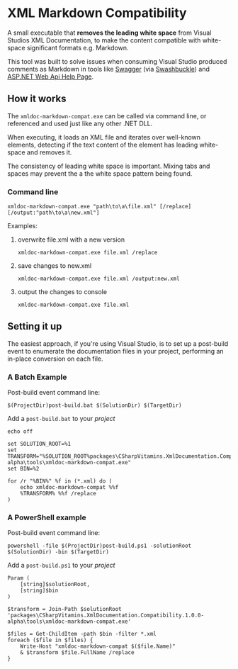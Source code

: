 # XML Markdown Compatibility

A small executable that **removes the leading white space** from Visual Studios XML Documentation, to make the content compatible with white-space significant formats e.g. Markdown.

This tool was built to solve issues when consuming Visual Studio produced comments as Markdown in tools like [Swagger](swaggerio) (via [Swashbuckle](swashbuckle)) and [ASP.NET Web Api Help Page](webapihelppage).


## How it works

The `xmldoc-markdown-compat.exe` can be called via command line, or referenced and used just like any other .NET DLL. 

When executing, it loads an XML file and iterates over well-known elements, detecting if the text content of the element has leading white-space and removes it.

The consistency of leading white space is important. Mixing tabs and spaces may prevent the a the white space pattern being found. 


### Command line
	
	xmldoc-markdown-compat.exe "path\to\a\file.xml" [/replace] [/output:"path\to\a\new.xml"]

Examples:
	
 1. overwrite file.xml with a new version
    
        xmldoc-markdown-compat.exe file.xml /replace

 2. save changes to new.xml
	
        xmldoc-markdown-compat.exe file.xml /output:new.xml
	
 3. output the changes to console
	
        xmldoc-markdown-compat.exe file.xml
	
	   


## Setting it up

The easiest approach, if you're using Visual Studio, is to set up a post-build event to enumerate the documentation files in your project, performing an in-place conversion on each file.


### A Batch Example

Post-build event command line:

	$(ProjectDir)post-build.bat $(SolutionDir) $(TargetDir)


Add a `post-build.bat` to your *project*

	echo off
	
	set SOLUTION_ROOT=%1
	set TRANSFORM="%SOLUTION_ROOT%packages\CSharpVitamins.XmlDocumentation.Compatibility.1.0.0-alpha\tools\xmldoc-markdown-compat.exe"
	set BIN=%2
	
	for /r "%BIN%" %f in (*.xml) do (
		echo xmldoc-markdown-compat %%f
		%TRANSFORM% %%f /replace
	)


### A PowerShell example

Post-build event command line:

	powershell -file $(ProjectDir)post-build.ps1 -solutionRoot $(SolutionDir) -bin $(TargetDir)


Add a `post-build.ps1` to your *project*

	Param (
		[string]$solutionRoot,
		[string]$bin
	)
	
	$transform = Join-Path $solutionRoot 'packages\CSharpVitamins.XmlDocumentation.Compatibility.1.0.0-alpha\tools\xmldoc-markdown-compat.exe'
	
	$files = Get-ChildItem -path $bin -filter *.xml
	foreach ($file in $files) {
		Write-Host "xmldoc-markdown-compat $($file.Name)"
		& $transform $file.FullName /replace
	}




[webapihelppage]: https://www.nuget.org/packages/Microsoft.AspNet.WebApi.HelpPage
[swashbuckle]: https://github.com/domaindrivendev/Swashbuckle
[swaggerio]: http://swagger.io/